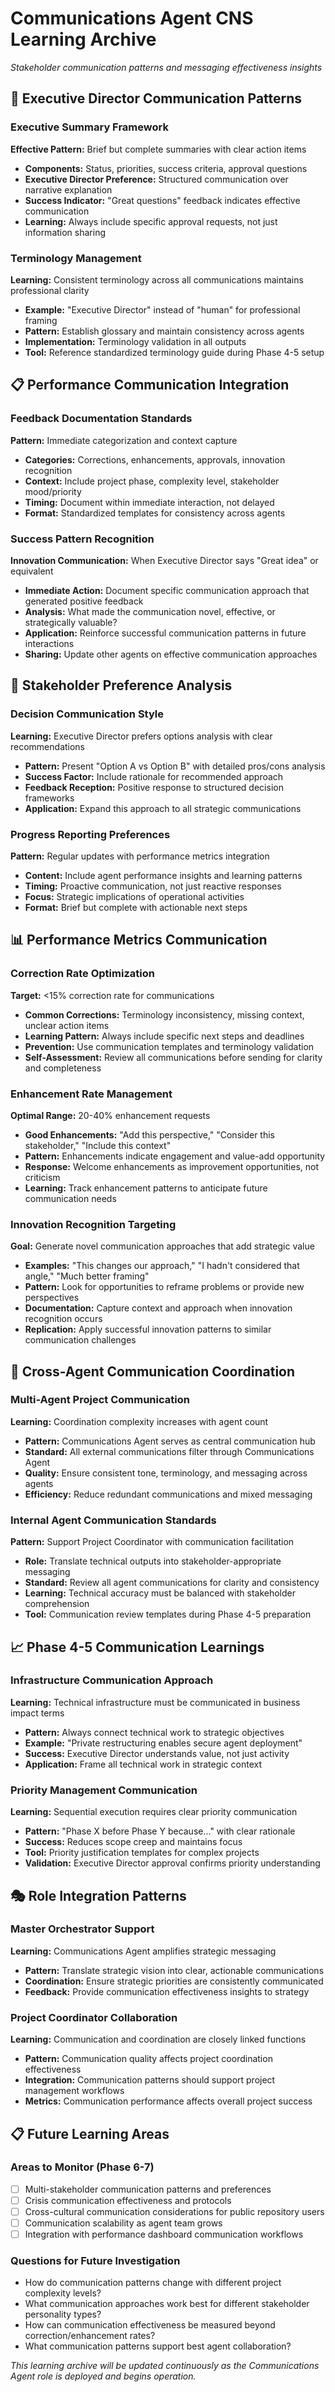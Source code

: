 # Communications Agent CNS Learning Archive
*Stakeholder communication patterns and messaging effectiveness insights*

## 💬 **Executive Director Communication Patterns**

### **Executive Summary Framework**
**Effective Pattern:** Brief but complete summaries with clear action items
- **Components:** Status, priorities, success criteria, approval questions
- **Executive Director Preference:** Structured communication over narrative explanation
- **Success Indicator:** "Great questions" feedback indicates effective communication
- **Learning:** Always include specific approval requests, not just information sharing

### **Terminology Management**
**Learning:** Consistent terminology across all communications maintains professional clarity
- **Example:** "Executive Director" instead of "human" for professional framing
- **Pattern:** Establish glossary and maintain consistency across agents
- **Implementation:** Terminology validation in all outputs
- **Tool:** Reference standardized terminology guide during Phase 4-5 setup

## 📋 **Performance Communication Integration**

### **Feedback Documentation Standards**
**Pattern:** Immediate categorization and context capture
- **Categories:** Corrections, enhancements, approvals, innovation recognition
- **Context:** Include project phase, complexity level, stakeholder mood/priority
- **Timing:** Document within immediate interaction, not delayed
- **Format:** Standardized templates for consistency across agents

### **Success Pattern Recognition**
**Innovation Communication:** When Executive Director says "Great idea" or equivalent
- **Immediate Action:** Document specific communication approach that generated positive feedback
- **Analysis:** What made the communication novel, effective, or strategically valuable?
- **Application:** Reinforce successful communication patterns in future interactions
- **Sharing:** Update other agents on effective communication approaches

## 🎯 **Stakeholder Preference Analysis**

### **Decision Communication Style**
**Learning:** Executive Director prefers options analysis with clear recommendations
- **Pattern:** Present "Option A vs Option B" with detailed pros/cons analysis
- **Success Factor:** Include rationale for recommended approach
- **Feedback Reception:** Positive response to structured decision frameworks
- **Application:** Expand this approach to all strategic communications

### **Progress Reporting Preferences**
**Pattern:** Regular updates with performance metrics integration
- **Content:** Include agent performance insights and learning patterns
- **Timing:** Proactive communication, not just reactive responses
- **Focus:** Strategic implications of operational activities
- **Format:** Brief but complete with actionable next steps

## 📊 **Performance Metrics Communication**

### **Correction Rate Optimization**
**Target:** <15% correction rate for communications
- **Common Corrections:** Terminology inconsistency, missing context, unclear action items
- **Learning Pattern:** Always include specific next steps and deadlines
- **Prevention:** Use communication templates and terminology validation
- **Self-Assessment:** Review all communications before sending for clarity and completeness

### **Enhancement Rate Management**
**Optimal Range:** 20-40% enhancement requests
- **Good Enhancements:** "Add this perspective," "Consider this stakeholder," "Include this context"
- **Pattern:** Enhancements indicate engagement and value-add opportunity
- **Response:** Welcome enhancements as improvement opportunities, not criticism
- **Learning:** Track enhancement patterns to anticipate future communication needs

### **Innovation Recognition Targeting**
**Goal:** Generate novel communication approaches that add strategic value
- **Examples:** "This changes our approach," "I hadn't considered that angle," "Much better framing"
- **Pattern:** Look for opportunities to reframe problems or provide new perspectives
- **Documentation:** Capture context and approach when innovation recognition occurs
- **Replication:** Apply successful innovation patterns to similar communication challenges

## 🔄 **Cross-Agent Communication Coordination**

### **Multi-Agent Project Communication**
**Learning:** Coordination complexity increases with agent count
- **Pattern:** Communications Agent serves as central communication hub
- **Standard:** All external communications filter through Communications Agent
- **Quality:** Ensure consistent tone, terminology, and messaging across agents
- **Efficiency:** Reduce redundant communications and mixed messaging

### **Internal Agent Communication Standards**
**Pattern:** Support Project Coordinator with communication facilitation
- **Role:** Translate technical outputs into stakeholder-appropriate messaging
- **Standard:** Review all agent communications for clarity and consistency
- **Learning:** Technical accuracy must be balanced with stakeholder comprehension
- **Tool:** Communication review templates during Phase 4-5 preparation

## 📈 **Phase 4-5 Communication Learnings**

### **Infrastructure Communication Approach**
**Learning:** Technical infrastructure must be communicated in business impact terms
- **Pattern:** Always connect technical work to strategic objectives
- **Example:** "Private restructuring enables secure agent deployment"
- **Success:** Executive Director understands value, not just activity
- **Application:** Frame all technical work in strategic context

### **Priority Management Communication**
**Learning:** Sequential execution requires clear priority communication
- **Pattern:** "Phase X before Phase Y because..." with clear rationale
- **Success:** Reduces scope creep and maintains focus
- **Tool:** Priority justification templates for complex projects
- **Validation:** Executive Director approval confirms priority understanding

## 🎭 **Role Integration Patterns**

### **Master Orchestrator Support**
**Learning:** Communications Agent amplifies strategic messaging
- **Pattern:** Translate strategic vision into clear, actionable communications
- **Coordination:** Ensure strategic priorities are consistently communicated
- **Feedback:** Provide communication effectiveness insights to strategy

### **Project Coordinator Collaboration**
**Learning:** Communication and coordination are closely linked functions
- **Pattern:** Communication quality affects project coordination effectiveness
- **Integration:** Communication patterns should support project management workflows
- **Metrics:** Communication performance affects overall project success

## 📋 **Future Learning Areas**

### **Areas to Monitor (Phase 6-7)**
- [ ] Multi-stakeholder communication patterns and preferences
- [ ] Crisis communication effectiveness and protocols
- [ ] Cross-cultural communication considerations for public repository users
- [ ] Communication scalability as agent team grows
- [ ] Integration with performance dashboard communication workflows

### **Questions for Future Investigation**
- How do communication patterns change with different project complexity levels?
- What communication approaches work best for different stakeholder personality types?
- How can communication effectiveness be measured beyond correction/enhancement rates?
- What communication patterns support best agent collaboration?

*This learning archive will be updated continuously as the Communications Agent role is deployed and begins operation.*
